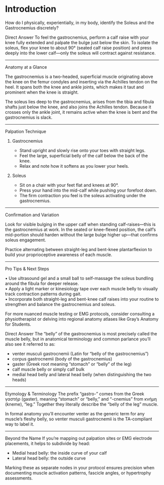 # Introduction #

How do I physically, experientially, in my body, identify the Soleus and the Gastrocnemius discretely?

Direct Answer
To feel the gastrocnemius, perform a calf raise with your knee fully extended and palpate the bulge just below the skin. To isolate the soleus, flex your knee to about 90° (seated calf raise position) and press deeply into the lower calf—only the soleus will contract against resistance.  

---  

Anatomy at a Glance

The gastrocnemius is a two-headed, superficial muscle originating above the knee on the femur condyles and inserting via the Achilles tendon on the heel. It spans both the knee and ankle joints, which makes it taut and prominent when the knee is straight.  

The soleus lies deep to the gastrocnemius, arises from the tibia and fibula shafts just below the knee, and also joins the Achilles tendon. Because it crosses only the ankle joint, it remains active when the knee is bent and the gastrocnemius is slack.  

---  

Palpation Technique

1. Gastrocnemius  
   - Stand upright and slowly rise onto your toes with straight legs.  
   - Feel the large, superficial belly of the calf below the back of the knee.  
   - Relax and note how it softens as you lower your heels.  

2. Soleus  
   - Sit on a chair with your feet flat and knees at 90°.  
   - Press your hand into the mid-calf while pushing your forefoot down.  
   - The firm contraction you feel is the soleus activating under the gastrocnemius.  

---  

Confirmation and Variation

Look for visible bulging in the upper calf when standing calf-raises—this is the gastrocnemius at work. In the seated or knee-flexed position, the calf’s mid-portion should harden without the large bulge higher up—that confirms soleus engagement.  

Practice alternating between straight-leg and bent-knee plantarflexion to build your proprioceptive awareness of each muscle.  

---  

Pro Tips & Next Steps

• Use ultrasound gel and a small ball to self-massage the soleus bundling around the fibula for deeper release.  
• Apply a light marker or kinesiology tape over each muscle belly to visually track contraction patterns during gait.  
• Incorporate both straight-leg and bent-knee calf raises into your routine to strengthen and balance the gastrocnemius and soleus.  

For more nuanced muscle testing or EMG protocols, consider consulting a physiotherapist or delving into regional anatomy atlases like Gray’s Anatomy for Students.

Direct Answer
The “belly” of the gastrocnemius is most precisely called the muscle belly, but in anatomical terminology and common parlance you’ll also see it referred to as:

- venter musculi gastrocnemii (Latin for “belly of the gastrocnemius”)  
- corpus gastrocnemii (body of the gastrocnemius)  
- gaster (Greek root meaning “stomach” or “belly” of the leg)  
- calf muscle belly or simply calf bulk  
- medial head belly and lateral head belly (when distinguishing the two heads)

---

Etymology & Terminology
The prefix “gastro-” comes from the Greek γαστήρ (gaster), meaning “stomach” or “belly,” and “-cnemius” from κνήμη (kneme), “leg.” Together they literally describe the “belly of the leg” muscle.  

In formal anatomy you’ll encounter venter as the generic term for any muscle’s fleshy belly, so venter musculi gastrocnemii is the TA-compliant way to label it.

---

Beyond the Name
If you’re mapping out palpation sites or EMG electrode placements, it helps to subdivide by head:

- Medial head belly: the inside curve of your calf  
- Lateral head belly: the outside curve  

Marking these as separate nodes in your protocol ensures precision when documenting muscle activation patterns, fascicle angles, or hypertrophy assessments.

